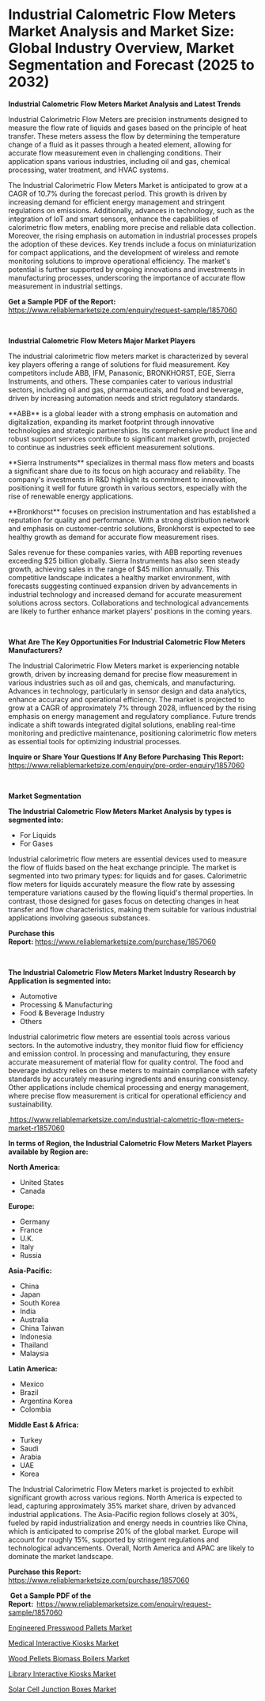 <p><h1>Industrial Calometric Flow Meters Market Analysis and Market Size: Global Industry Overview, Market Segmentation and Forecast (2025 to 2032)</h1></p><p><strong>Industrial Calometric Flow Meters Market Analysis and Latest Trends</strong></p>
<p><p>Industrial Calorimetric Flow Meters are precision instruments designed to measure the flow rate of liquids and gases based on the principle of heat transfer. These meters assess the flow by determining the temperature change of a fluid as it passes through a heated element, allowing for accurate flow measurement even in challenging conditions. Their application spans various industries, including oil and gas, chemical processing, water treatment, and HVAC systems.</p><p>The Industrial Calorimetric Flow Meters Market is anticipated to grow at a CAGR of 10.7% during the forecast period. This growth is driven by increasing demand for efficient energy management and stringent regulations on emissions. Additionally, advances in technology, such as the integration of IoT and smart sensors, enhance the capabilities of calorimetric flow meters, enabling more precise and reliable data collection. Moreover, the rising emphasis on automation in industrial processes propels the adoption of these devices. Key trends include a focus on miniaturization for compact applications, and the development of wireless and remote monitoring solutions to improve operational efficiency. The market's potential is further supported by ongoing innovations and investments in manufacturing processes, underscoring the importance of accurate flow measurement in industrial settings.</p></p>
<p><strong>Get a Sample PDF of the Report:&nbsp;</strong> <a href="https://www.reliablemarketsize.com/enquiry/request-sample/1857060?utm_campaign=1131&utm_medium=2&utm_source=Github&utm_content=ia&utm_term=27032025&utm_id=industrial-calometric-flow-meters">https://www.reliablemarketsize.com/enquiry/request-sample/1857060</a></p>
<p>&nbsp;</p>
<p><strong>Industrial Calometric Flow Meters Major Market Players</strong></p>
<p><p>The industrial calorimetric flow meters market is characterized by several key players offering a range of solutions for fluid measurement. Key competitors include ABB, IFM, Panasonic, BRONKHORST, EGE, Sierra Instruments, and others. These companies cater to various industrial sectors, including oil and gas, pharmaceuticals, and food and beverage, driven by increasing automation needs and strict regulatory standards.</p><p>**ABB** is a global leader with a strong emphasis on automation and digitalization, expanding its market footprint through innovative technologies and strategic partnerships. Its comprehensive product line and robust support services contribute to significant market growth, projected to continue as industries seek efficient measurement solutions.</p><p>**Sierra Instruments** specializes in thermal mass flow meters and boasts a significant share due to its focus on high accuracy and reliability. The company's investments in R&D highlight its commitment to innovation, positioning it well for future growth in various sectors, especially with the rise of renewable energy applications.</p><p>**Bronkhorst** focuses on precision instrumentation and has established a reputation for quality and performance. With a strong distribution network and emphasis on customer-centric solutions, Bronkhorst is expected to see healthy growth as demand for accurate flow measurement rises.</p><p>Sales revenue for these companies varies, with ABB reporting revenues exceeding $25 billion globally. Sierra Instruments has also seen steady growth, achieving sales in the range of $45 million annually. This competitive landscape indicates a healthy market environment, with forecasts suggesting continued expansion driven by advancements in industrial technology and increased demand for accurate measurement solutions across sectors. Collaborations and technological advancements are likely to further enhance market players' positions in the coming years.</p></p>
<p>&nbsp;</p>
<p><strong>What Are The Key Opportunities For Industrial Calometric Flow Meters Manufacturers?</strong></p>
<p><p>The Industrial Calorimetric Flow Meters market is experiencing notable growth, driven by increasing demand for precise flow measurement in various industries such as oil and gas, chemicals, and manufacturing. Advances in technology, particularly in sensor design and data analytics, enhance accuracy and operational efficiency. The market is projected to grow at a CAGR of approximately 7% through 2028, influenced by the rising emphasis on energy management and regulatory compliance. Future trends indicate a shift towards integrated digital solutions, enabling real-time monitoring and predictive maintenance, positioning calorimetric flow meters as essential tools for optimizing industrial processes.</p></p>
<p><strong>Inquire or Share Your Questions If Any Before Purchasing This Report:</strong> <a href="https://www.reliablemarketsize.com/enquiry/pre-order-enquiry/1857060?utm_campaign=1131&utm_medium=2&utm_source=Github&utm_content=ia&utm_term=27032025&utm_id=industrial-calometric-flow-meters">https://www.reliablemarketsize.com/enquiry/pre-order-enquiry/1857060</a></p>
<p>&nbsp;</p>
<p><strong>Market Segmentation</strong></p>
<p><strong>The Industrial Calometric Flow Meters Market Analysis by types is segmented into:</strong></p>
<p><ul><li>For Liquids</li><li>For Gases</li></ul></p>
<p><p>Industrial calorimetric flow meters are essential devices used to measure the flow of fluids based on the heat exchange principle. The market is segmented into two primary types: for liquids and for gases. Calorimetric flow meters for liquids accurately measure the flow rate by assessing temperature variations caused by the flowing liquid's thermal properties. In contrast, those designed for gases focus on detecting changes in heat transfer and flow characteristics, making them suitable for various industrial applications involving gaseous substances.</p></p>
<p><strong>Purchase this Report:&nbsp;</strong><a href="https://www.reliablemarketsize.com/purchase/1857060?utm_campaign=1131&utm_medium=2&utm_source=Github&utm_content=ia&utm_term=27032025&utm_id=industrial-calometric-flow-meters">https://www.reliablemarketsize.com/purchase/1857060</a></p>
<p>&nbsp;</p>
<p><strong>The Industrial Calometric Flow Meters Market Industry Research by Application is segmented into:</strong></p>
<p><ul><li>Automotive</li><li>Processing & Manufacturing</li><li>Food & Beverage Industry</li><li>Others</li></ul></p>
<p><p>Industrial calorimetric flow meters are essential tools across various sectors. In the automotive industry, they monitor fluid flow for efficiency and emission control. In processing and manufacturing, they ensure accurate measurement of material flow for quality control. The food and beverage industry relies on these meters to maintain compliance with safety standards by accurately measuring ingredients and ensuring consistency. Other applications include chemical processing and energy management, where precise flow measurement is critical for operational efficiency and sustainability.</p></p>
<p><a href="https://www.reliablemarketsize.com/industrial-calometric-flow-meters-market-r1857060?utm_campaign=1131&utm_medium=2&utm_source=Github&utm_content=ia&utm_term=27032025&utm_id=industrial-calometric-flow-meters">&nbsp;https://www.reliablemarketsize.com/industrial-calometric-flow-meters-market-r1857060</a></p>
<p><strong>In terms of Region, the Industrial Calometric Flow Meters Market Players available by Region are:</strong></p>
<p>
    <p> <strong> North America: </strong>
        <ul>
            <li>United States</li>
            <li>Canada</li>
        </ul>
        </p> 
    <p> <strong> Europe: </strong>
        <ul>
            <li>Germany</li>
            <li>France</li>
            <li>U.K.</li>
            <li>Italy</li>
            <li>Russia</li>
        </ul>
        </p> 
    <p> <strong> Asia-Pacific: </strong>
        <ul>
            <li>China</li>
            <li>Japan</li>
            <li>South Korea</li>
            <li>India</li>
            <li>Australia</li>
            <li>China Taiwan</li>
            <li>Indonesia</li>
            <li>Thailand</li>
            <li>Malaysia</li>
        </ul>
        </p> 
    <p> <strong> Latin America: </strong>
        <ul>
            <li>Mexico</li>
            <li>Brazil</li>
            <li>Argentina Korea</li>
            <li>Colombia</li>
        </ul>
        </p> 
    <p> <strong> Middle East & Africa: </strong>
        <ul>
            <li>Turkey</li>
            <li>Saudi</li>
            <li>Arabia</li>
            <li>UAE</li>
            <li>Korea</li>
        </ul>
    </p>
    </p>
<p><p>The Industrial Calorimetric Flow Meters market is projected to exhibit significant growth across various regions. North America is expected to lead, capturing approximately 35% market share, driven by advanced industrial applications. The Asia-Pacific region follows closely at 30%, fueled by rapid industrialization and energy needs in countries like China, which is anticipated to comprise 20% of the global market. Europe will account for roughly 15%, supported by stringent regulations and technological advancements. Overall, North America and APAC are likely to dominate the market landscape.</p></p>
<p><strong>Purchase this Report: </strong><a href="https://www.reliablemarketsize.com/purchase/1857060?utm_campaign=1131&utm_medium=2&utm_source=Github&utm_content=ia&utm_term=27032025&utm_id=industrial-calometric-flow-meters">https://www.reliablemarketsize.com/purchase/1857060</a></p>
<p>&nbsp;<strong>Get a Sample PDF of the Report:&nbsp;&nbsp;</strong><a href="https://www.reliablemarketsize.com/enquiry/request-sample/1857060?utm_campaign=1131&utm_medium=2&utm_source=Github&utm_content=ia&utm_term=27032025&utm_id=industrial-calometric-flow-meters">https://www.reliablemarketsize.com/enquiry/request-sample/1857060</a></p>
<p><strong></strong></p>
<p><p><a href="https://github.com/sphaabrose/Market-Research-Report-List-1/blob/main/engineered-presswood-pallets-market.md?utm_campaign=1131&utm_medium=2&utm_source=Github&utm_content=ia&utm_term=27032025&utm_id=industrial-calometric-flow-meters">Engineered Presswood Pallets Market</a></p><p><a href="https://github.com/etapaqanee/Market-Research-Report-List-1/blob/main/medical-interactive-kiosks-market.md?utm_campaign=1131&utm_medium=2&utm_source=Github&utm_content=ia&utm_term=27032025&utm_id=industrial-calometric-flow-meters">Medical Interactive Kiosks Market</a></p><p><a href="https://github.com/colloerrinbp/Market-Research-Report-List-1/blob/main/wood-pellets-biomass-boilers-market.md?utm_campaign=1131&utm_medium=2&utm_source=Github&utm_content=ia&utm_term=27032025&utm_id=industrial-calometric-flow-meters">Wood Pellets Biomass Boilers Market</a></p><p><a href="https://github.com/wilzeryammy/Market-Research-Report-List-1/blob/main/library-interactive-kiosks-market.md?utm_campaign=1131&utm_medium=2&utm_source=Github&utm_content=ia&utm_term=27032025&utm_id=industrial-calometric-flow-meters">Library Interactive Kiosks Market</a></p><p><a href="https://github.com/leptouwrites/Market-Research-Report-List-1/blob/main/solar-cell-junction-boxes-market.md?utm_campaign=1131&utm_medium=2&utm_source=Github&utm_content=ia&utm_term=27032025&utm_id=industrial-calometric-flow-meters">Solar Cell Junction Boxes Market</a></p></p>